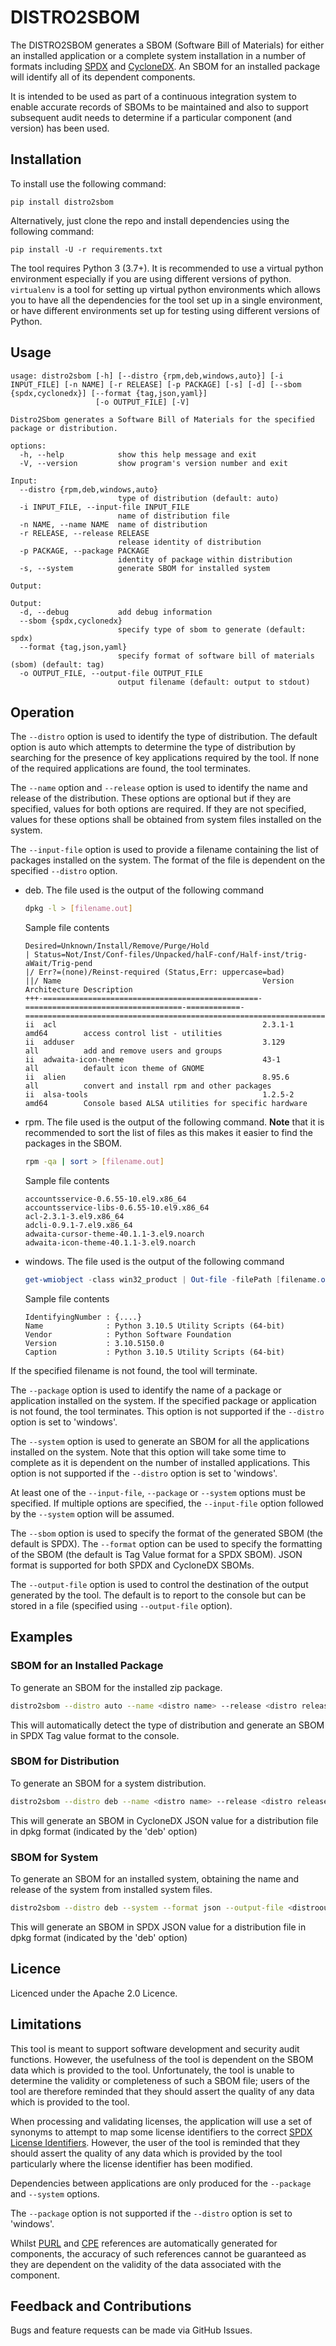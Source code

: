 # DISTRO2SBOM

The DISTRO2SBOM generates a
SBOM (Software Bill of Materials) for either an installed application or a complete system installation in a number of formats including
[SPDX](https://www.spdx.org) and [CycloneDX](https://www.cyclonedx.org).
An SBOM for an installed package will identify all of its dependent components.

It is intended to be used as part of a continuous integration system to enable accurate records of SBOMs to be maintained
and also to support subsequent audit needs to determine if a particular component (and version) has been used.

## Installation

To install use the following command:

`pip install distro2sbom`

Alternatively, just clone the repo and install dependencies using the following command:

`pip install -U -r requirements.txt`

The tool requires Python 3 (3.7+). It is recommended to use a virtual python environment especially
if you are using different versions of python. `virtualenv` is a tool for setting up virtual python environments which
allows you to have all the dependencies for the tool set up in a single environment, or have different environments set
up for testing using different versions of Python.

## Usage

```
usage: distro2sbom [-h] [--distro {rpm,deb,windows,auto}] [-i INPUT_FILE] [-n NAME] [-r RELEASE] [-p PACKAGE] [-s] [-d] [--sbom {spdx,cyclonedx}] [--format {tag,json,yaml}]
                   [-o OUTPUT_FILE] [-V]

Distro2Sbom generates a Software Bill of Materials for the specified package or distribution.

options:
  -h, --help            show this help message and exit
  -V, --version         show program's version number and exit

Input:
  --distro {rpm,deb,windows,auto}
                        type of distribution (default: auto)
  -i INPUT_FILE, --input-file INPUT_FILE
                        name of distribution file
  -n NAME, --name NAME  name of distribution
  -r RELEASE, --release RELEASE
                        release identity of distribution
  -p PACKAGE, --package PACKAGE
                        identity of package within distribution
  -s, --system          generate SBOM for installed system

Output:

Output:
  -d, --debug           add debug information
  --sbom {spdx,cyclonedx}
                        specify type of sbom to generate (default: spdx)
  --format {tag,json,yaml}
                        specify format of software bill of materials (sbom) (default: tag)
  -o OUTPUT_FILE, --output-file OUTPUT_FILE
                        output filename (default: output to stdout)
```
						
## Operation

The `--distro` option is used to identify the type of distribution. The default option is auto which attempts to determine the type of distribution by searching for the
presence of key applications required by the tool. If none of the required applications are found, the tool terminates.

The `--name` option and `--release` option is used to identify the name and release of the distribution. These options are
optional but if they are specified, values for both options are required. If they are not specified, values for these options shall be obtained from system files installed on the system.

The `--input-file` option is used to provide a filename containing the list of packages installed on the system. The format of the file is dependent on the specified `--distro` option.

- deb. The file used is the output of the following command
    ```bash
    dpkg -l > [filename.out]
    ```

    Sample file contents
    ```console
  Desired=Unknown/Install/Remove/Purge/Hold
  | Status=Not/Inst/Conf-files/Unpacked/halF-conf/Half-inst/trig-aWait/Trig-pend
  |/ Err?=(none)/Reinst-required (Status,Err: uppercase=bad)
  ||/ Name                                             Version                             Architecture Description
  +++-================================================-===================================-============-==================================================================================
  ii  acl                                              2.3.1-1                             amd64        access control list - utilities
  ii  adduser                                          3.129                               all          add and remove users and groups
  ii  adwaita-icon-theme                               43-1                                all          default icon theme of GNOME
  ii  alien                                            8.95.6                              all          convert and install rpm and other packages
  ii  alsa-tools                                       1.2.5-2                             amd64        Console based ALSA utilities for specific hardware
    ```

- rpm. The file used is the output of the following command. **Note** that it is recommended to sort the list of files as this makes it easier to find the packages in the SBOM.
    ```bash
    rpm -qa | sort > [filename.out]
    ```
    
    Sample file contents
    ```console
  accountsservice-0.6.55-10.el9.x86_64
  accountsservice-libs-0.6.55-10.el9.x86_64
  acl-2.3.1-3.el9.x86_64
  adcli-0.9.1-7.el9.x86_64
  adwaita-cursor-theme-40.1.1-3.el9.noarch
  adwaita-icon-theme-40.1.1-3.el9.noarch
    ```  

- windows. The file used is the output of the following command
    ```powershell
    get-wmiobject -class win32_product | Out-file -filePath [filename.out]
    ```
    
    Sample file contents
    ```console 
  IdentifyingNumber : {....}
  Name              : Python 3.10.5 Utility Scripts (64-bit)
  Vendor            : Python Software Foundation
  Version           : 3.10.5150.0
  Caption           : Python 3.10.5 Utility Scripts (64-bit)

    ```

If the specified filename is not found, the tool will terminate.

The `--package` option is used to identify the name of a package or application installed on the system. If the specified package or application is not found, the tool terminates.
This option is not supported if the `--distro` option is set to 'windows'.

The `--system` option is used to generate an SBOM for all the applications installed on the system. Note that this option will take some time to complete as it is dependent on the number of installed applications.
This option is not supported if the `--distro` option is set to 'windows'.

At least one of the `--input-file`, `--package` or `--system` options must be specified. If multiple options are specified, the `--input-file` option followed by the `--system` option will be assumed.

The `--sbom` option is used to specify the format of the generated SBOM (the default is SPDX). The `--format` option
can be used to specify the formatting of the SBOM (the default is Tag Value format for a SPDX SBOM). JSON format is supported for both
SPDX and CycloneDX SBOMs.

The `--output-file` option is used to control the destination of the output generated by the tool. The
default is to report to the console but can be stored in a file (specified using `--output-file` option).

## Examples

### SBOM for an Installed Package

To generate an SBOM for the installed zip package.

```bash
distro2sbom --distro auto --name <distro name> --release <distro release> --package zip
```

This will automatically detect the type of distribution and generate an SBOM in SPDX Tag value format to the console.

### SBOM for Distribution

To generate an SBOM for a system distribution.

```bash
distro2sbom --distro deb --name <distro name> --release <distro release> --input-file <distrofile> --sbom cyclonedx --output-file <distrooutfile>
```

This will generate an SBOM in CycloneDX JSON value for a distribution file in dpkg format (indicated by the 'deb' option)

### SBOM for System

To generate an SBOM for an installed system, obtaining the name and release of the system from installed system files.

```bash
distro2sbom --distro deb --system --format json --output-file <distrooutfile>
```

This will generate an SBOM in SPDX JSON value for a distribution file in dpkg format (indicated by the 'deb' option)

## Licence

Licenced under the Apache 2.0 Licence.

## Limitations

This tool is meant to support software development and security audit functions. However, the usefulness of the tool is dependent on the SBOM data
which is provided to the tool. Unfortunately, the tool is unable to determine the validity or completeness of such a SBOM file; users of the tool
are therefore reminded that they should assert the quality of any data which is provided to the tool.

When processing and validating licenses, the application will use a set of synonyms to attempt to map some license identifiers to the correct [SPDX License Identifiers](https://spdx.org/licenses/). However, the
user of the tool is reminded that they should assert the quality of any data which is provided by the tool particularly where the license identifier has been modified.

Dependencies between applications are only produced for the `--package` and `--system` options.

The `--package` option is not supported if the `--distro` option is set to 'windows'.

Whilst [PURL](https://github.com/package-url/purl-spec) and [CPE](https://nvd.nist.gov/products/cpe) references are automatically generated for components, the accuracy
of such references cannot be guaranteed as they are dependent on the validity of the data associated with the component.

## Feedback and Contributions

Bugs and feature requests can be made via GitHub Issues.